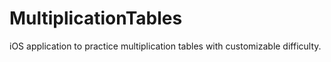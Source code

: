 # MultiplicationTables
iOS application to practice multiplication tables with customizable difficulty.
